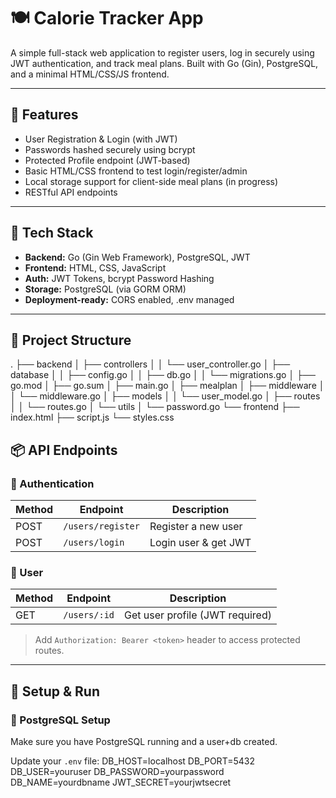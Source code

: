 # 🍽️ Calorie Tracker App

A simple full-stack web application to register users, log in securely using JWT authentication, and track meal plans. Built with Go (Gin), PostgreSQL, and a minimal HTML/CSS/JS frontend.

---

## 🚀 Features

- User Registration & Login (with JWT)
- Passwords hashed securely using bcrypt
- Protected Profile endpoint (JWT-based)
- Basic HTML/CSS frontend to test login/register/admin
- Local storage support for client-side meal plans (in progress)
- RESTful API endpoints

---

## 🧠 Tech Stack

- **Backend:** Go (Gin Web Framework), PostgreSQL, JWT
- **Frontend:** HTML, CSS, JavaScript
- **Auth:** JWT Tokens, bcrypt Password Hashing
- **Storage:** PostgreSQL (via GORM ORM)
- **Deployment-ready:** CORS enabled, .env managed

---

## 📁 Project Structure
.
├── backend
│   ├── controllers
│   │   └── user_controller.go
│   ├── database
│   │   ├── config.go
│   │   ├── db.go
│   │   └── migrations.go
│   ├── go.mod
│   ├── go.sum
│   ├── main.go
│   ├── mealplan
│   ├── middleware
│   │   └── middleware.go
│   ├── models
│   │   └── user_model.go
│   ├── routes
│   │   └── routes.go
│   └── utils
│       └── password.go
└── frontend
    ├── index.html
    ├── script.js
    └── styles.css

## 📦 API Endpoints

### 🔐 Authentication
| Method | Endpoint             | Description          |
|--------|----------------------|----------------------|
| POST   | `/users/register`    | Register a new user  |
| POST   | `/users/login`       | Login user & get JWT |

### 👤 User
| Method | Endpoint             | Description                    |
|--------|----------------------|--------------------------------|
| GET    | `/users/:id`         | Get user profile (JWT required) |

> Add `Authorization: Bearer <token>` header to access protected routes.

---

## 🔧 Setup & Run

### 🐘 PostgreSQL Setup

Make sure you have PostgreSQL running and a user+db created.

Update your `.env` file:
DB_HOST=localhost 
DB_PORT=5432 
DB_USER=youruser 
DB_PASSWORD=yourpassword 
DB_NAME=yourdbname 
JWT_SECRET=yourjwtsecret

